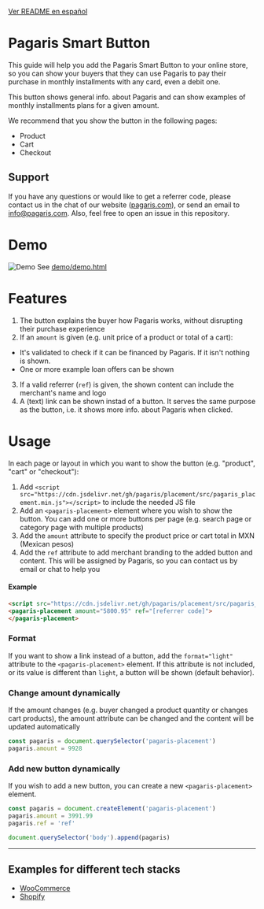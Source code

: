 [Ver README en español](README.md)

# Pagaris Smart Button

This guide will help you add the Pagaris Smart Button to your online store, so you can show your buyers that they can use Pagaris to pay their purchase in monthly installments with any card, even a debit one.

This button shows general info. about Pagaris and can show examples of monthly installments plans for a given amount.

We recommend that you show the button in the following pages:

- Product
- Cart
- Checkout

## Support

If you have any questions or would like to get a referrer code, please contact us in the chat of our website ([pagaris.com](https://pagaris.com)), or send an email to info@pagaris.com. Also, feel free to open an issue in this repository.

# Demo

![Demo](demo/demo.gif)
See [demo/demo.html](demo/demo.html)

# Features

1. The button explains the buyer how Pagaris works, without disrupting their purchase experience
2. If an `amount` is given (e.g. unit price of a product or total of a cart):
  - It's validated to check if it can be financed by Pagaris. If it isn't nothing is shown.
  - One or more example loan offers can be shown
3. If a valid referrer (`ref`) is given, the shown content can include the merchant's name and logo
4. A (text) link can be shown instad of a button. It serves the same purpose as the button, i.e. it shows more info. about Pagaris when clicked.

# Usage

In each page or layout in which you want to show the button (e.g. "product", "cart" or "checkout"):

1. Add `<script src="https://cdn.jsdelivr.net/gh/pagaris/placement/src/pagaris_placement.min.js"></script>` to include the needed JS file
2. Add an `<pagaris-placement>` element where you wish to show the button. You can add one or more buttons per page (e.g. search page or category page with multiple products)
3. Add the `amount` attribute to specify the product price or cart total in MXN (Mexican pesos)
4. Add the `ref` attribute to add merchant branding to the added button and content. This will be assigned by Pagaris, so you can contact us by email or chat to help you

#### Example

```html
<script src="https://cdn.jsdelivr.net/gh/pagaris/placement/src/pagaris_placement.min.js" defer></script>
<pagaris-placement amount="5800.95" ref="[referrer code]">
</pagaris-placement>
```

### Format

If you want to show a link instead of a button, add the `format="light"` attribute to the `<pagaris-placement>` element. If this attribute is not included, or its value is different than `light`, a button will be shown (default behavior).

### Change amount dynamically

If the amount changes (e.g. buyer changed a product quantity or changes cart products), the amount attribute can be changed and the content will be updated automatically

```js
const pagaris = document.querySelector('pagaris-placement')
pagaris.amount = 9928
```

### Add new button dynamically

If you wish to add a new button, you can create a new `<pagaris-placement>` element.

```js
const pagaris = document.createElement('pagaris-placement')
pagaris.amount = 3991.99
pagaris.ref = 'ref'

document.querySelector('body').append(pagaris)
```

---

## Examples for different tech stacks

- [WooCommerce](https://github.com/pagaris/placement/wiki/Woocommerce)
- [Shopify](https://github.com/pagaris/placement/wiki/Shopify)
